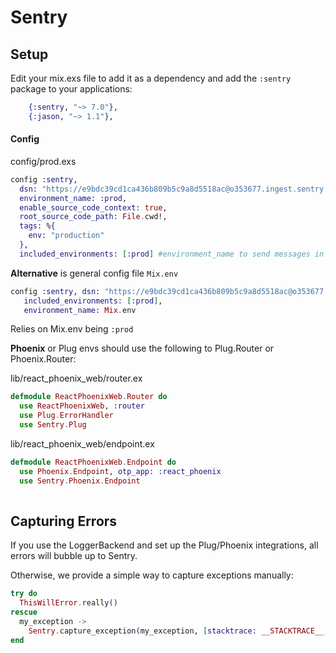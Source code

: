 # Sentry

## Setup

Edit your mix.exs file to add it as a dependency and add the `:sentry` package to your applications:

```elixir
    {:sentry, "~> 7.0"},
    {:jason, "~> 1.1"},
```

#### Config

config/prod.exs

```elixir
config :sentry,
  dsn: "https://e9bdc39cd1ca436b809b5c9a8d5518ac@o353677.ingest.sentry.io/5265101",
  environment_name: :prod,
  enable_source_code_context: true,
  root_source_code_path: File.cwd!,
  tags: %{
    env: "production"
  },
  included_environments: [:prod] #environment_name to send messages in
```

**Alternative** is general config file  `Mix.env`

```elixir
config :sentry, dsn: "https://e9bdc39cd1ca436b809b5c9a8d5518ac@o353677.ingest.sentry.io/5265101",
   included_environments: [:prod],
   environment_name: Mix.env
```

Relies on Mix.env being `:prod`

**Phoenix**  or Plug envs should use the following to Plug.Router or Phoenix.Router: 

lib/react_phoenix_web/router.ex

```elixir
defmodule ReactPhoenixWeb.Router do
  use ReactPhoenixWeb, :router
  use Plug.ErrorHandler
  use Sentry.Plug
```

lib/react_phoenix_web/endpoint.ex

```elixir
defmodule ReactPhoenixWeb.Endpoint do
  use Phoenix.Endpoint, otp_app: :react_phoenix
  use Sentry.Phoenix.Endpoint
  
```

## Capturing Errors

If you use the LoggerBackend and set up the Plug/Phoenix integrations, all errors will bubble up to Sentry.

Otherwise, we provide a simple way to capture exceptions manually:

```elixir
try do
  ThisWillError.really()
rescue
  my_exception ->
    Sentry.capture_exception(my_exception, [stacktrace: __STACKTRACE__, extra: %{extra: information}])
end
```